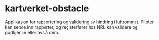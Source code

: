 # kartverket-obstacle
Applikasjon for rapportering og validering av hindring i luftrommet. Piloter kan sende inn rapporter, og registerfører hos NRL kan validere og godkjenne eller avslå dem. 
